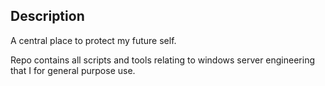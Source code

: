 ## Description

A central place to protect my future self.

Repo contains all scripts and tools relating to windows server engineering that I for general purpose use.